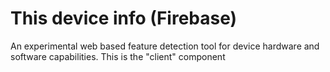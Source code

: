 # This device info (Firebase)
An experimental web based feature detection tool for device hardware and software capabilities.
This is the "client" component
